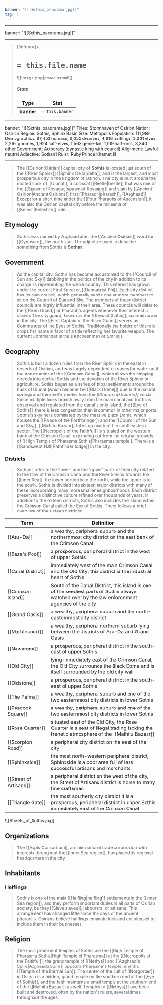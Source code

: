 ```yaml
---
banner: "![[Sothis_panorama.jpg]]"
tag: 🌃
---
```

---

banner: "![[Sothis_panorama.jpg]]"

---

> [!infobox]+
> #  `= this.file.name`
> ![[image.png|cover hsmall]]
> ##### Stats
> Type | Stat |
> :---:|:---:|
> **banner** | `= this.banner` |


---
banner: "![[Sothis_panorama.jpg]]"
Titles: Stormhaven of Osirion
Nation: Osirion
Region: Sothis, Sphinx Basin
Size: Metropolis
Population: 111,989
Demographics: 87,453 humans, 6,055 dwarves, 4,918 halflings, 3,361 elves, 2,266 gnomes, 1,924 half-elves, 1,563 genie-kin, 1,109 half-orcs, 3,340 other
Government: Autocracy (dynastic king with council)
Alignment: Lawful neutral
Adjective: Sothan1
Ruler: Ruby Prince Khemet III

---






> The [[Osirion|Osirian]] capital city of **Sothis** is located just south of the [[River Sphinx]] [[Sphinx Delta|delta]], and is the largest, and most prosperous city in the kingdom of Osirion. The city is built around the molted husk of [[Ulunat]], a colossal [[Beetle|beetle]] that was one of the [[Spawn of Rovagug|spawn of Rovagug]] and slain by [[Ancient Osirion|Ancient Osirions]] first [[Pharaoh|pharaoh]], [[Azghaad]]. Except for a short time under the [[Four Pharaohs of Ascension]], it was also the Osirian capital city before the millennia of [[Kelesh|Keleshite]] rule.



## Etymology

> Sothis was named by Azghaad after the [[Ancient Osiriani]] word for [[Cynosure]], the north star. The adjective used to describe something from Sothis is **Sothan**.


## Government

> As the capital city, Sothis has become accustomed to the [[Council of Sun and Sky]] dabbling in the politics of the city in addition to its charge as representing the whole country. This interest has grown under the current First Speaker, [[Dahnakrist Phi]]. Each city district has its own council, which generally sends one or more members to sit on the Council of Sun and Sky. The members of these district councils are highly influential in their area. These councils will defer to the [[Risen Guard]] or Pharaoh's agents whenever their interest is drawn.
> The city guard, known as the [[Eyes of Sothis]], maintain order in the city. The [[First Captain of the Risen Guard]] serves as Commander of the Eyes of Sothis. Traditionally the holder of this role drops her name in favor of a title reflecting her favorite weapon. The current Commander is the [[Khopeshman of Sothis]].


## Geography

> Sothis is built a dozen miles from the River Sphinx in the eastern deserts of Osirion, and was largely dependent on oases for water until the construction of the [[Crimson Canal]], which allows the shipping directly into central Sothis and the devotion of the River Sphinx to agriculture.
> Sothis began as a series of tribal settlements around the husk of Ulunat (which became the [[Black Dome]]) due to the natural springs and the shell's shelter from the *[[Khamsin|khamsin]]* winds. Since multiple locks branch away from the main canal and traffic is observed and regulated from the canal's only island, the [[Eye of Sothis]], there is less congestion than is common in other major ports.
> Sothis's skyline is dominated by the massive Black Dome, which houses the [[Palace of the Forthbringer]] and the [[Council of the Sun and Sky]]. [[Malhitu Bazaar]] takes up much of the southeastern sector. The [[Necropolis of the Faithful]] is situated on the western bank of the Crimson Canal, expanding out from the original grounds of [[High Temple of Pharasma Sothis|Pharasmas temple]]. There is a [[Sandswept Hall|Pathfinder lodge]] in the city.


### Districts

> Sothans refer to the 'lower' and the 'upper' parts of their city related to the flow of the Crimson Canal and the River Sphinx towards the [[Inner Sea]]: the lower portion is to the north, while the upper is to the south.
> Sothis is divided into sixteen major districts with many of these incorporating many more smaller neighbourhoods. Each district preserves a distinctive culture refined over thousands of years. In addition to the sixteen districts, Sothis also includes the island within the Crimson Canal called the Eye of Sothis. There follows a brief overview of the sixteen districts:


| Term                   | Definition                                                                                                                                      |
| ---------------------- | ----------------------------------------------------------------------------------------------------------------------------------------------- |
| [[Aru-Da]]             | a wealthy, peripheral suburb and the northernmost city district on the east bank of the Crimson Canal                                           |
| [[Baza's Pool]]        | a prosperous, peripheral district in the west of upper Sothis                                                                                   | 
| [[Canal District]]     | immediately west of the main Crimson Canal and the Old City, this district is the industrial heart of Sothis                                    |
| [[Crimson Island]]     | South of the Canal District, this island is one of the seediest parts of Sothis always watched over by the law enforcement agencies of the city |
| [[Grand Oasis]]        | a wealthy, peripheral suburb and the north-easternmost city district                                                                            |
| [[Marblecourt]]        | a wealthy, peripheral northern suburb lying between the districts of Aru-Da and Grand Oasis                                                     |
| [[Newstone]]           | a prosperous, peripheral district in the south-east of upper Sothis                                                                             |
| [[Old City]]           | lying immediately east of the Crimson Canal, the Old City surrounds the Black Dome and is itself surrounded by the old city wall                |
| [[Oldstone]]           | a prosperous, peripheral district in the south-east of upper Sothis                                                                             |
| [[The Palms]]          | a wealthy, peripheral suburb and one of the two easternmost city districts in lower Sothis                                                      |
| [[Peacock Square]]     | a wealthy, peripheral suburb and one of the two easternmost city districts in lower Sothis                                                      |
| [[Rose Quarter]]       | situated east of the Old City, the Rose Quarter is a seat of illegal trading lacking the frenetic atmosphere of the [[Malhitu Bazaar]]          |
| [[Scorpion Road]]      | a peripheral city district on the east of the city                                                                                              |
| [[Sphinxside]]         | the most north-western peripheral district, Sphinxside is a poor area full of less successful artisans and merchants                            |
| [[Street of Artisans]] | a peripheral district on the west of the city, the Street of Artisans district is home to many fine craftsman                                   |
| [[Triangle Gate]]      | the most southerly city district it is a prosperous, peripheral district in upper Sothis immediately east of the Crimson Canal                  |

![[Streets_of_Sothis.jpg]] 


## Organizations

> The [[Aspis Consortium]], an international trade corporation with interests throughout the [[Inner Sea region]], has placed its regional headquarters in the city.


## Inhabitants



### Halflings

> Sothis is one of the main [[Halfling|halfling]] settlements in the [[Inner Sea region]], and they perform important duties in all parts of Osirian society, be they [[Slave|slaves]], labourers, or artisans. This arrangement has changed little since the days of the ancient pharaohs. Osirians believe halflings emanate luck and are pleased to include them in their businesses.


## Religion

> The most prominent temples of Sothis are the [[High Temple of Pharasma Sothis|High Temple of Pharasma]] at the [[Necropolis of the Faithful]], the grand temple of [[Nethys]] and [[Azghaad's Spire|Azghaads Spire]] opposite Pharasma's temple, and the [[Temple of the Eternal Sun]]. The center of the cult of [[Norgorber]] in Osirion is a hidden, grand temple on the southern end of the [[Eye of Sothis]], and the faith maintains a small temple at the southern end of the [[Malhitu Bazaar]] as well. Temples to [[Nethys]] have been built and destroyed, often by the nation's rulers, several times throughout the ages.










